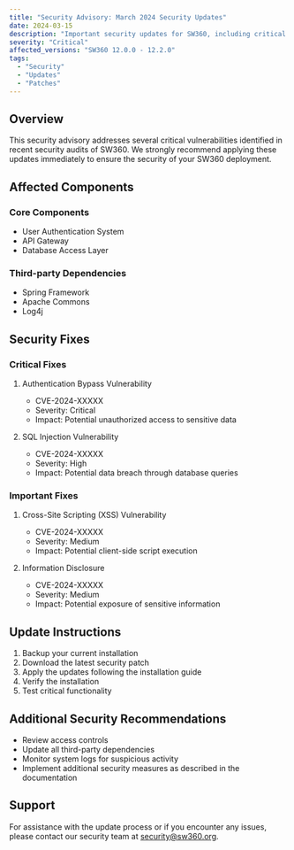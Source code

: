 ```yaml
---
title: "Security Advisory: March 2024 Security Updates"
date: 2024-03-15
description: "Important security updates for SW360, including critical patches and vulnerability fixes."
severity: "Critical"
affected_versions: "SW360 12.0.0 - 12.2.0"
tags:
  - "Security"
  - "Updates"
  - "Patches"
---
```


## Overview

This security advisory addresses several critical vulnerabilities identified in recent security audits of SW360. We strongly recommend applying these updates immediately to ensure the security of your SW360 deployment.

## Affected Components

### Core Components
- User Authentication System
- API Gateway
- Database Access Layer

### Third-party Dependencies
- Spring Framework
- Apache Commons
- Log4j

## Security Fixes

### Critical Fixes
1. Authentication Bypass Vulnerability
   - CVE-2024-XXXXX
   - Severity: Critical
   - Impact: Potential unauthorized access to sensitive data

2. SQL Injection Vulnerability
   - CVE-2024-XXXXX
   - Severity: High
   - Impact: Potential data breach through database queries

### Important Fixes
1. Cross-Site Scripting (XSS) Vulnerability
   - CVE-2024-XXXXX
   - Severity: Medium
   - Impact: Potential client-side script execution

2. Information Disclosure
   - CVE-2024-XXXXX
   - Severity: Medium
   - Impact: Potential exposure of sensitive information

## Update Instructions

1. Backup your current installation
2. Download the latest security patch
3. Apply the updates following the installation guide
4. Verify the installation
5. Test critical functionality

## Additional Security Recommendations

- Review access controls
- Update all third-party dependencies
- Monitor system logs for suspicious activity
- Implement additional security measures as described in the documentation

## Support

For assistance with the update process or if you encounter any issues, please contact our security team at security@sw360.org. 